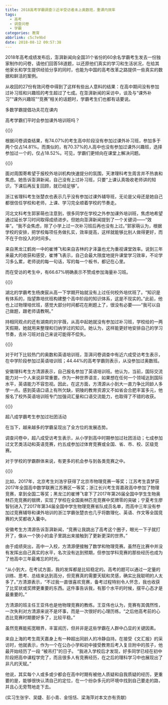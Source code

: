 ```yaml
---
title: 2018高考学霸调查③近半受访者未上奥数班，重课内效率
tags:
  - 高考
  - 调查问卷
  - 学霸
categories: 教育
abbrlink: c5c7e9bd
date: 2018-08-12 09:57:38
---
```


2018年高考成绩发布后，澎湃新闻向全国31个省份的60余名学霸考生发去一份独家制作的问卷，请他们回答58道题，以还原他们真实的学习和生活状况，在给其他家长和学生提供经验分享的同时，也能为中国的高考改革之路提供一些真实的数据和鲜活的案例。

从收回的27份有效问卷中得到了这样有些出人意料的结果：在高中期间没有参加过补习班和兴趣班的考生超过了七成。在澎湃新闻的采访中，谈及与“课外补习”“课外兴趣班”“竞赛”相关的话题时，学霸考生们也都有话要说。

多数学霸提倡功夫花在课内

高考学霸们平时会参加课外培训班吗？

{{<img src="https://ss1.baidu.com/6ONXsjip0QIZ8tyhnq/it/u=3191478625,3447979308&fm=173&app=25&f=JPEG?w=540&h=394&s=0098C5325B1A77C80FD3FCD7020050B2" alt="">}}

根据问卷调查结果，有74.07%的考生高中阶段没有参加过课外补习班，参加多于两个仅占14.81%。而类似的，有70.37%的人高中也没有参加过课外兴趣班，选择参加过一个的，仅占18.52%。可见，学霸们更倾向在课堂上解决问题。

{{<img src="https://ss1.baidu.com/6ONXsjip0QIZ8tyhnq/it/u=9555367,1207937652&fm=173&app=25&f=JPEG?w=540&h=394&s=809E40321B1A77C81FD764D7020010B2" alt="">}}

面对周围寄希望于报校外培训机构快速提分的氛围，天津理科考生周言并不热衷和焦虑。她告诉澎湃新闻，自己没有上过补习班，只要“上课认真吸收老师讲的知识，下课后再反复回顾，就已经足够”。

浙江省理科考生张楚衣也表示几乎没有参加过课外辅导班，无论是父母还是她自己都很信任学校和老师，上课、学习完全顺着学校的节奏走。

河北文科考生郭家萌也注意到，很多同学在学校之外参加课外培训班，焦虑地希望通过延长学习时间取得成绩进步。但她向澎湃新闻提到了一个关键词——“效率”。“我不会焦虑，除了小学上过一次补习班后再也没有上过。”郭家萌认为，根据学校的安排，把学校每项任务做扎实，效率提高，这样就能够比别人做得更好，而不在于你投入的时间多。

来自黑龙江鹤岗一中的崔博飞和来自吉林的才泽瀛也尤为重视课堂效率。说到三年来最大的收获和感受，崔博飞表示，自己会最大限度地提升课堂学习效率，不论学习多么累，老师说的每一句话，写的每一个板书，都记在心里。

而在受访的考生中，有66.67%明确表示不赞成参加海量补习班。

{{<img src="https://ss1.baidu.com/6ONXsjip0QIZ8tyhnq/it/u=4187562694,3514598915&fm=173&app=25&f=JPEG?w=540&h=394&s=409AC7321B1A77C81FF364D7020010B2" alt="">}}

湖北的学霸考生杨庚宸从高一下学期开始就没有上过任何校外培优班了。“知识是有体系的，指望靠培优班构建整个高中阶段的知识体系，这是不现实的。”此前，他也上过物理培优班，感觉大部分时间都花在刷题上了，很没有必要——“我可以自己做题，跟老师请教啊。”

持相同观点的还有湖南的刘宇薇，从高中起她就没有参加过补习班，学校给的一两天假期，她就用来整理和归纳学过的知识。她认为，这样能更好地安排自己的学习节奏，去补习班对自己来说可能得不偿失。

{{<img src="https://ss1.baidu.com/6ONXsjip0QIZ8tyhnq/it/u=585232432,3733227029&fm=173&app=25&f=JPEG?w=540&h=394&s=8092CC325B1E77C81FFF64D7020010B2" alt="">}}

对于时下比较热门的奥数和英语培训班，澎湃问卷调查中有近六成受访考生表示，在中学阶段参加过英语培训班；44.44%的高考学霸则表示，从没参加过奥数班。

安徽理科考生方清源表示，自己报名参加了英语培训班。他认为，当前，国际交流能力对一个人来说非常重要。作为一种世界语言，如果想在任何一个领域达到国际水平，英语能力不容忽视。因此，在这方面，方清源从小到大一直力争比同龄人多学一点。感到英语口语上有所欠缺，铜陵的教育资源又不如省会合肥丰富多元，他报名了校外英语培训班专门加强词汇量和口语交流能力，也取得了不错的收获。

{{<img src="https://ss0.baidu.com/6ONWsjip0QIZ8tyhnq/it/u=3953472930,3009627603&fm=173&app=25&f=JPEG?w=540&h=394&s=8092C0325B1A77C81FD764C7020050B2" alt="">}}

超八成学霸考生参加过社团活动

在当下，越来越多的学霸呈现出了全方位的发展态势。

调查问卷中，超八成受访考生表示，从小学到高中时期参加过社团活动；七成参加过文艺类活动和英语竞赛，约五成参加过体育竞赛或全国、省、市、校、区级竞赛。

对于学校的学霸群体来说，有更多的机会参与到各类竞赛之中。

{{<img src="https://ss2.baidu.com/6ONYsjip0QIZ8tyhnq/it/u=2757197237,3838131639&fm=173&app=25&f=JPEG?w=355&h=450&s=A80A743253DF41CA1068D0CA010060B1" alt="">}}

比如，2017年，北京考生刘浩宇获得了北京市物理竞赛一等奖；江苏考生袁梦获2017年全国高中数学联赛江苏赛区一等奖；浙江长兴考生胥嘉政高中参加了物理竞赛，拿到全国二等奖；黑龙江的崔博飞拿下了2017年第26届全国中学生生物奥林匹克竞赛的银牌，实现了学校在全国奥林匹克竞赛中奖牌零的突破；宁夏考生廖智钊进入了2017年第34届全国中学生物理竞赛省队成员名单，而高中三年没有参加过竞赛辅导和课外培训的浙江学霸张楚衣也几乎将数理化、英语、作文等全国竞赛的大奖都收入囊中。

安徽考生方清源告诉澎湃新闻，“竞赛让我跳出了高考这个圈子，眼光一下子就打开了，像从一个狭小的盒子里跳出来接触到了更新更深的世界。”

由于成绩突出，高中一入校，方清源便接触了数学和物理竞赛。虽然在比赛中并没有发挥出自己真实的水平，名次没有达到预期，但参加学科竞赛的那些经历也成为了他高中三年最难忘的时光。

“从小到大，在考试方面，我的发挥都是比较稳定的。高考的题可以通过一定量的训练、思考、总结来达到高分，但竞赛真的需要天赋和灵感，确实比我聪明的人太多了。”方清源表示，“不过我一直很喜欢竞赛，备考过程特别令人怀念，我也收获了比奖状或奖牌更重要的东西。这件事告诉我，有那个水平的时候，摆平心态才是最重要的。”

方清源的班主任王亚伟也是他物理竞赛的教练。王亚伟也认为，竞赛有其偶然性，一次失利对方清源来说不是坏事，而是一次很好的心理历练。“之后他高考前的心态比竞赛时期要好多了，比较平稳。”

虽然竞赛能拓宽眼界，丰富阅历，但并非是这些学霸在人群中凸显的关键因素。

来自上海的考生周天嘉身上有一种超出同龄人的冷静自持。在接受《文汇报》的采访时，他就表示，作为一个在公办小学和初中接受教育后考入复旦附中的孩子，他最开始经历了一段 “被吊打”的日子。 “我进入学校后才发现，好多同学已经在初中阶段把高中课程学完了，而且很多人有竞赛经历，在之后的理科学习中也展现出了非凡的天赋。”

他说，其实每个人或多或少都会在高中时期有被他人质疑和自我质疑的经历，更重要的是，能够很快认清自己的定位，在一个纷杂多元的环境中找到自己要走的路，并且心无旁骛地走下去。

(实习生张宇、吴婕、彭小青、金恬恬、梁海萍对本文亦有贡献)